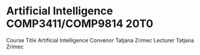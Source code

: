 # Artificial Intelligence COMP3411/COMP9814 20T0
Course Title	Artificial Intelligence
Convenor	Tatjana Zrimec
Lecturer	Tatjana Zrimec
